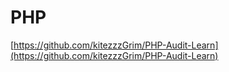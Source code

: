 # PHP

[https://github.com/kitezzzGrim/PHP-Audit-Learn](https://github.com/kitezzzGrim/PHP-Audit-Learn)
